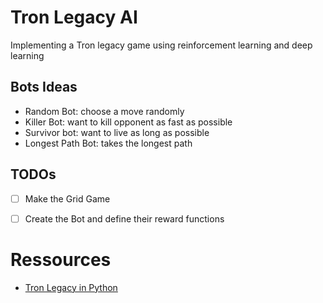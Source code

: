 # Tron Legacy AI

Implementing a Tron legacy game using reinforcement learning and deep learning


## Bots Ideas

- Random Bot: choose a move randomly
- Killer Bot: want to kill opponent as fast as possible
- Survivor bot: want to live as long as possible
- Longest Path Bot: takes the longest path


## TODOs

- [ ] Make the Grid Game
- [ ] Create the Bot and define their reward functions


# Ressources

- [Tron Legacy in Python](https://compucademy.net/tron-classic-arcade-game-in-python/)





